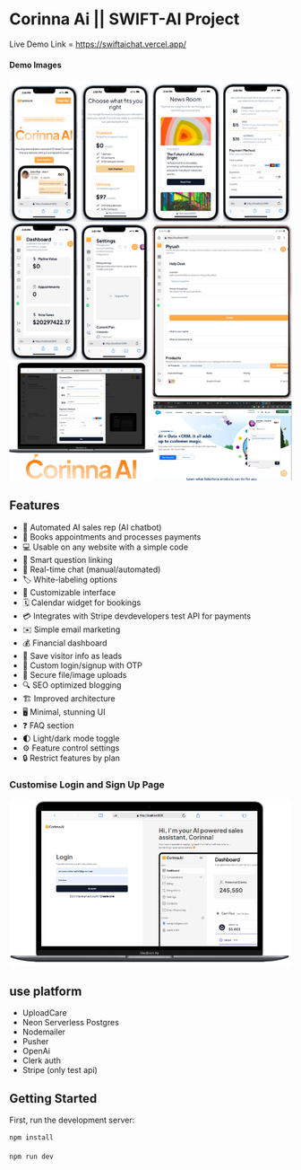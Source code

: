# Corinna Ai || SWIFT-AI Project

Live Demo Link = https://swiftaichat.vercel.app/

#### Demo Images

![ScreenShot](demo.png)

## Features

- 🤖 Automated AI sales rep (AI chatbot)
- 📅 Books appointments and processes payments
- 💻 Usable on any website with a simple code
- 🧠 Smart question linking
- 💬 Real-time chat (manual/automated)
- 🏷️ White-labeling options
- 🎨 Customizable interface
- 🗓️ Calendar widget for bookings
- 💳 Integrates with Stripe devdevelopers test API for payments
- ✉️ Simple email marketing
- 💰 Financial dashboard
- 💾 Save visitor info as leads
- 🔐 Custom login/signup with OTP
- 📲 Secure file/image uploads
- 🔍 SEO optimized blogging
- 🏗️ Improved architecture
- 🖥️ Minimal, stunning UI
- ❓ FAQ section
- 🌓 Light/dark mode toggle
- ⚙️ Feature control settings
- 🔒 Restrict features by plan

### Customise Login and Sign Up Page

![ScreenShot](aidemo.png)

## use platform

- UploadCare
- Neon Serverless Postgres
- Nodemailer
- Pusher
- OpenAi 
- Clerk auth
- Stripe (only test api)

## Getting Started

First, run the development server:

```bash
npm install

npm run dev

```

